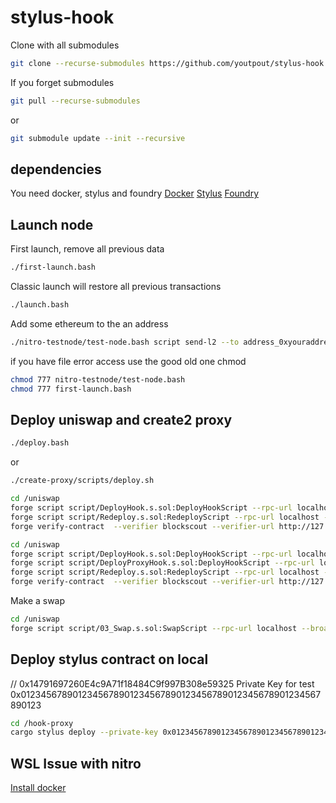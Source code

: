 # stylus-hook

Clone with all submodules

```bash
git clone --recurse-submodules https://github.com/youtpout/stylus-hook
```

If you forget submodules
```bash
git pull --recurse-submodules
```

or

```bash
git submodule update --init --recursive
```

## dependencies
You need docker, stylus and foundry
[Docker](https://docs.docker.com/engine/install/) 
[Stylus](https://docs.arbitrum.io/stylus/stylus-quickstart)
[Foundry](https://book.getfoundry.sh/getting-started/installation)

## Launch node

First launch, remove all previous data
```bash
./first-launch.bash
```
Classic launch will restore all previous transactions
```bash
./launch.bash
```

Add some ethereum to the an address
```bash
./nitro-testnode/test-node.bash script send-l2 --to address_0xyouraddress --ethamount 5
```

if you have file error access use the good old one chmod
```bash
chmod 777 nitro-testnode/test-node.bash
chmod 777 first-launch.bash 
```

## Deploy uniswap and create2 proxy
```bash
./deploy.bash
```

or 
```bash
./create-proxy/scripts/deploy.sh
```

```bash
cd /uniswap
forge script script/DeployHook.s.sol:DeployHookScript --rpc-url localhost --broadcast -vvvvv 
forge script script/Redeploy.s.sol:RedeployScript --rpc-url localhost --broadcast -vvvvv 
forge verify-contract  --verifier blockscout --verifier-url http://127.0.0.1:4000/api?  0x76Eec016f5bB4360BCA1425E26A8Af360D3793f5 Redeploy --force
```


```bash
cd /uniswap
forge script script/DeployHook.s.sol:DeployHookScript --rpc-url localhost --broadcast -vvvvv 
forge script script/DeployProxyHook.s.sol:DeployHookScript --rpc-url localhost --broadcast -vvvvv 
forge script script/Redeploy.s.sol:RedeployScript --rpc-url localhost --broadcast -vvvvv 
forge verify-contract  --verifier blockscout --verifier-url http://127.0.0.1:4000/api?  0x76Eec016f5bB4360BCA1425E26A8Af360D3793f5 Redeploy --force
```



Make a swap
```bash
cd /uniswap
forge script script/03_Swap.s.sol:SwapScript --rpc-url localhost --broadcast -vvvvv 
```



## Deploy stylus contract on local
// 0x14791697260E4c9A71f18484C9f997B308e59325
Private Key for test 0x0123456789012345678901234567890123456789012345678901234567890123 

```bash
cd /hook-proxy
cargo stylus deploy --private-key 0x0123456789012345678901234567890123456789012345678901234567890123 -e http://localhost:8547/
```


## WSL Issue with nitro

[Install docker](https://dev.to/kenji_goh/got-permission-denied-while-trying-to-connect-to-the-docker-daemon-socket-3dne)